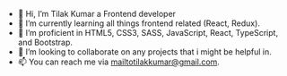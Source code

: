- 👋 Hi, I’m Tilak Kumar a Frontend developer
- 🌱 I’m currently learning all things frontend related (React, Redux).
- 🔭 I’m proficient in HTML5, CSS3, SASS, JavaScript, React, TypeScript, and Bootstrap.
- 💞️ I’m looking to collaborate on any projects that i might be helpful in.
- 📫 You can reach me via mailtotilakkumar@gmail.com.
